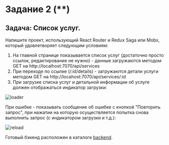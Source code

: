 # Задание 2 (**)

## Задача: Список услуг.
Напишите проект, использующий React Router и Redux Saga или Mobx, который удовлетворяет следующим условиям:
1. На главной странице показывается список услуг (достаточно просто ссылок, редактирование не нужно) - данные загружаются методом GET на http://localhost:7070/api/services
2. При переходе по ссылке (/:id/details) - загружаются детали услуги методом GET на http://locahost:7070/api/services/:id
3. При загрузке списка услуг и детальной информации об услуге должен отображаться индикатор загрузки:

![loader](https://github.com/MeowRei/test-work-react/blob/master/test%202/pic/B13CC99F-A588-40A3-BAB3-EDF25B140F3D.png)

При ошибке - показывать сообщение об ошибке с кнопкой "Повторить запрос", при нажатии на которую осуществляется попытка снова выполнить запрос (с индикатором загрузки и т.д.):

![reload](https://github.com/MeowRei/test-work-react/blob/master/test%202/pic/D2446DA8-9A38-46DC-8B11-58846898BCA2.png)

Готовый бэкенд расположен в каталоге [backend](https://github.com/MeowRei/test-work-react/tree/master/test%202/backend).
